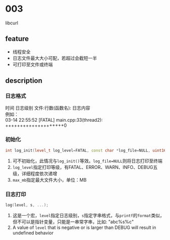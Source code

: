 # 003 
libcurl

## feature
* 线程安全
* 日志文件最大大小可配，若超过会截短一半
* 可打印至文件或终端

## description
### 日志格式
时间 日志级别 文件:行数(函数名): 日志内容  
例如：  
03-14 22:55:52 [FATAL] main.cpp:33(thread2): ++++++++++++++++++++0

### 初始化
```cpp
int log_init(level_t log_level=FATAL, const char *log_file=NULL, uint16_t max_mb=10);
```
1. 可不初始化，此情况与`log_init()`等效。`log_file=NULL`则将日志打印至终端
2. `log_level`指定打印等级，有FATAL、ERROR、WARN、INFO、DEBUG五级，详细程度依次递增
3. `max_mb`指定最大文件大小，单位：MB

### 日志打印
```cpp
log(level, s, ...);
```
1. 这是一个宏，`level`指定日志级别，`s`指定字串格式，与`printf`的`format`类似，但不可以是指针变量，只能是一串常字串，比如: "abc%s%c"  
2. A value of `level` that is negative or is larger than DEBUG will result in undefined behavior
